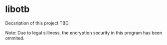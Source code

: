 libotb
======
Decsription of this project TBD.

Note: Due to legal silliness, the encryption security in this program has been ommited.
